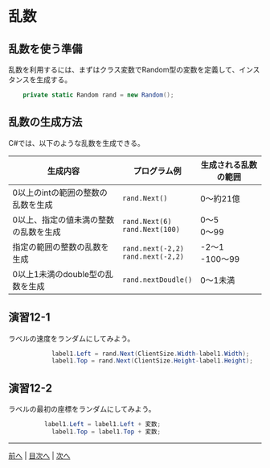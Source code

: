 # 乱数
## 乱数を使う準備
乱数を利用するには、まずはクラス変数でRandom型の変数を定義して、インスタンスを生成する。

```cs
    private static Random rand = new Random();
```

## 乱数の生成方法
C#では、以下のような乱数を生成できる。

|生成内容|プログラム例|生成される乱数の範囲|
|-------|-----------|------------------|
|0以上のintの範囲の整数の乱数を生成|`rand.Next()`|0～約21億  |
|0以上、指定の値未満の整数の乱数を生成|`rand.Next(6)` <br>`rand.Next(100)` |0～5 <br> 0～99    | 
|指定の範囲の整数の乱数を生成|`rand.next(-2,2)` <br>`rand.next(-2,2)`|-2～1 <br> -100～99 |
|0以上1未満のdouble型の乱数を生成|`rand.nextDoudle()`|0～1未満  |

## 演習12-1
ラベルの速度をランダムにしてみよう。
```cs
            label1.Left = rand.Next(ClientSize.Width-label1.Width);
            label1.Top = rand.Next(ClientSize.Height-label1.Height); 
```

## 演習12-2
ラベルの最初の座標をランダムにしてみよう。
```cs
          label1.Left = label1.Left + 変数;
            label1.Top = label1.Top + 変数; 
```

---

[前へ](11.md) | [目次へ](README.md#%E7%9B%AE%E6%AC%A1) | [次へ](13.md)
